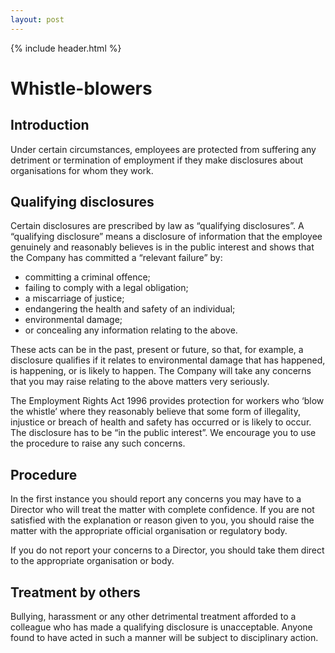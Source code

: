```yaml
---
layout: post
---
```


{% include header.html %}

# Whistle-blowers 

## Introduction 

Under certain circumstances, employees are protected from suffering any detriment or termination of employment if they make disclosures about organisations for whom they work. 

## Qualifying disclosures 

Certain disclosures are prescribed by law as “qualifying disclosures”. A “qualifying disclosure” means a disclosure of information that the employee genuinely and reasonably believes is in the public interest and shows that the Company has committed a “relevant failure” by: 

- committing a criminal offence; 
- failing to comply with a legal obligation; 
- a miscarriage of justice; 
- endangering the health and safety of an individual; 
- environmental damage; 
- or concealing any information relating to the above. 

These acts can be in the past, present or future, so that, for example, a disclosure qualifies if it relates to environmental damage that has happened, is happening, or is likely to happen. The Company will take any concerns that you may raise relating to the above matters very seriously. 

The Employment Rights Act 1996 provides protection for workers who ‘blow the whistle’ where they reasonably believe that some form of illegality, injustice or breach of health and safety has occurred or is likely to occur. The disclosure has to be “in the public interest”. We encourage you to use the procedure to raise any such concerns. 

## Procedure 

In the first instance you should report any concerns you may have to a Director who will treat the matter with complete confidence. If you are not satisfied with the explanation or reason given to you, you should raise the matter with the appropriate official organisation or regulatory body. 

If you do not report your concerns to a Director, you should take them direct to the appropriate organisation or body. 

## Treatment by others 

Bullying, harassment or any other detrimental treatment afforded to a colleague who has made a qualifying disclosure is unacceptable. Anyone found to have acted in such a manner will be subject to disciplinary action. 
